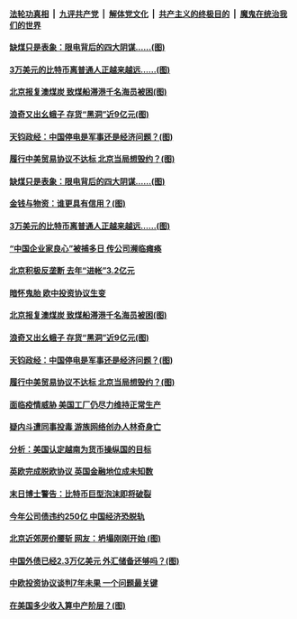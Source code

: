 ####  [法轮功真相](../../../../basic/blob/master/README.md?t=12281531) &nbsp;|&nbsp; [九评共产党](../../../../9ping.md/blob/master/README.md?t=12281531) &nbsp;|&nbsp; [解体党文化](../../../../jtdwh.md/blob/master/README.md?t=12281531)  &nbsp;|&nbsp; [共产主义的终极目的](../../../../gczydzjmd.md/blob/master/README.md?t=12281531) &nbsp;|&nbsp; [魔鬼在统治我们的世界](../../../../mgztzwmdsj.md/blob/master/README.md?t=12281531) 

#### [缺煤只是表象：限电背后的四大阴谋……(图)](../pages/p5/957259.md?t=12281531) 

#### [3万美元的比特币离普通人正越来越远……(图)](../pages/p5/957244.md?t=12281531) 

#### [北京报复澳煤炭 致煤船滞港千名海员被困(图)](../pages/p5/957224.md?t=12281531) 

#### [浪奇又出幺蛾子 存货“黑洞”近9亿元(图)](../pages/p5/957219.md?t=12281531) 

#### [天钧政经：中国停电是军事还是经济问题？(图)](../pages/p5/957165.md?t=12281531) 

#### [履行中美贸易协议不达标 北京当局想毁约？(图)](../pages/p5/957135.md?t=12281531) 

#### [缺煤只是表象：限电背后的四大阴谋……(图)](../pages/p5/957259.md?t=12281531) 

#### [金钱与物资：谁更具有信用？(图)](../pages/p5/957249.md?t=12281531) 

#### [3万美元的比特币离普通人正越来越远……(图)](../pages/p5/957244.md?t=12281531) 

#### [“中国企业家良心”被捕多日 传公司濒临瘫痪](../pages/p5/957228.md?t=12281531) 

#### [北京积极反垄断 去年“进帐”3.2亿元](../pages/p5/957226.md?t=12281531) 

#### [暗怀鬼胎 欧中投资协议生变](../pages/p5/957225.md?t=12281531) 

#### [北京报复澳煤炭 致煤船滞港千名海员被困(图)](../pages/p5/957224.md?t=12281531) 

#### [浪奇又出幺蛾子 存货“黑洞”近9亿元(图)](../pages/p5/957219.md?t=12281531) 

#### [天钧政经：中国停电是军事还是经济问题？(图)](../pages/p5/957165.md?t=12281531) 

#### [履行中美贸易协议不达标 北京当局想毁约？(图)](../pages/p5/957135.md?t=12281531) 

#### [面临疫情威胁 美国工厂仍尽力维持正常生产](../pages/p5/957128.md?t=12281531) 

#### [疑内斗遭同事投毒 游族网络创办人林奇身亡](../pages/p5/957126.md?t=12281531) 

#### [分析：美国认定越南为货币操纵国的目标](../pages/p5/957125.md?t=12281531) 

#### [英欧完成脱欧协议 英国金融地位成未知数](../pages/p5/957124.md?t=12281531) 

#### [末日博士警告：比特币巨型泡沫即将破裂](../pages/p5/957119.md?t=12281531) 

#### [今年公司债违约250亿 中国经济恐脱轨](../pages/p5/957117.md?t=12281531) 

#### [北京近郊房价腰斩 网友：坍塌刚刚开始&nbsp;(图)](../pages/p5/957116.md?t=12281531) 

#### [中国外债已经2.3万亿美元 外汇储备还够吗？(图)](../pages/p5/957041.md?t=12281531) 

#### [中欧投资协议谈判7年未果 一个问题最关键](../pages/p5/957021.md?t=12281531) 

#### [在美国多少收入算中产阶层？(图)](../pages/p5/957020.md?t=12281531) 

